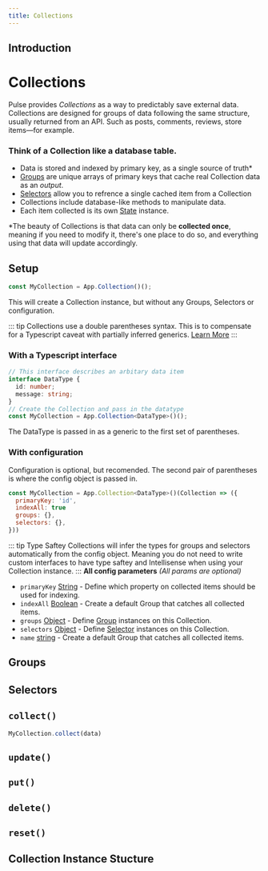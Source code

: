 ```yaml
---
title: Collections
---
```

## Introduction
# Collections

Pulse provides *Collections* as a way to predictably save external data. Collections are designed for groups of data following the same structure, usually returned from an API. Such as posts, comments, reviews, store items—for example.

 ### **Think of a Collection like a database table.** 
 - Data is stored and indexed by primary key, as a single source of truth*
 - [Groups](#Groups) are unique arrays of primary keys that cache real Collection data as an *output*.
 - [Selectors](#Selectors) allow you to refrence a single cached item from a Collection
 - Collections include database-like methods to manipulate data.
 - Each item collected is its own [State](/docs/state) instance.

*The beauty of Collections is that data can only be **collected once**, meaning if you need to modify it, there's one place to do so, and everything using that data will update accordingly.

## Setup
```ts
const MyCollection = App.Collection()();
```
This will create a Collection instance, but without any Groups, Selectors or configuration. 

::: tip Collections use a double parentheses syntax.
   This is to compensate for a Typescript caveat with partially inferred generics. [Learn More]()
:::

### With a Typescript interface
```ts
// This interface describes an arbitary data item
interface DataType {
  id: number;
  message: string;
}
// Create the Collection and pass in the datatype
const MyCollection = App.Collection<DataType>()();
```
The DataType is passed in as a generic to the first set of parentheses. 

### With configuration
Configuration is optional, but recomended. The second pair of parentheses is where the config object is passed in. 
```js
const MyCollection = App.Collection<DataType>()(Collection => ({
  primaryKey: 'id',
  indexAll: true
  groups: {},
  selectors: {},
}))
```
::: tip Type Saftey
   Collections will infer the types for groups and selectors automatically from the config object. Meaning you do not need to write custom interfaces to have type saftey and Intellisense when using your Collection instance.
:::
**All config parameters** *(All params are optional)*
- `primaryKey` [String]() - Define which property on collected items should be used for indexing.
- `indexAll` [Boolean]() - Create a default Group that catches all collected items.
- `groups` [Object]() - Define [Group]() instances on this Collection.
- `selectors` [Object]() - Define [Selector]() instances on this Collection.
- `name` [string]() - Create a default Group that catches all collected items.

 ## Groups

 ## Selectors 

 ## `collect()`
 ```js
MyCollection.collect(data)
```
## `update()`
## `put()`
## `delete()`
## `reset()`

## Collection Instance Stucture
